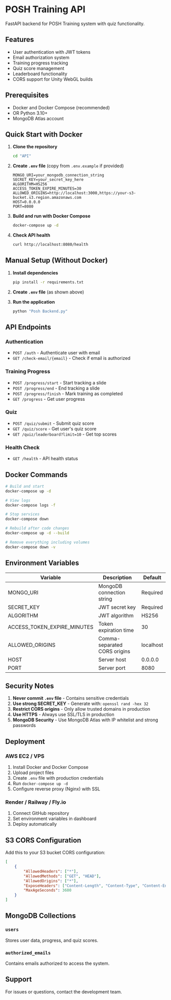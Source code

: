 # POSH Training API

FastAPI backend for POSH Training system with quiz functionality.

## Features

- User authentication with JWT tokens
- Email authorization system
- Training progress tracking
- Quiz score management
- Leaderboard functionality
- CORS support for Unity WebGL builds

## Prerequisites

- Docker and Docker Compose (recommended)
- OR Python 3.10+
- MongoDB Atlas account

## Quick Start with Docker

1. **Clone the repository**
   ```bash
   cd "API"
   ```

2. **Create `.env` file** (copy from `.env.example` if provided)
   ```env
   MONGO_URI=your_mongodb_connection_string
   SECRET_KEY=your_secret_key_here
   ALGORITHM=HS256
   ACCESS_TOKEN_EXPIRE_MINUTES=30
   ALLOWED_ORIGINS=http://localhost:3000,https://your-s3-bucket.s3.region.amazonaws.com
   HOST=0.0.0.0
   PORT=8080
   ```

3. **Build and run with Docker Compose**
   ```bash
   docker-compose up -d
   ```

4. **Check API health**
   ```bash
   curl http://localhost:8080/health
   ```

## Manual Setup (Without Docker)

1. **Install dependencies**
   ```bash
   pip install -r requirements.txt
   ```

2. **Create `.env` file** (as shown above)

3. **Run the application**
   ```bash
   python "Posh Backend.py"
   ```

## API Endpoints

### Authentication
- `POST /auth` - Authenticate user with email
- `GET /check-email/{email}` - Check if email is authorized

### Training Progress
- `POST /progress/start` - Start tracking a slide
- `POST /progress/end` - End tracking a slide
- `POST /progress/finish` - Mark training as completed
- `GET /progress` - Get user progress

### Quiz
- `POST /quiz/submit` - Submit quiz score
- `GET /quiz/score` - Get user's quiz score
- `GET /quiz/leaderboard?limit=10` - Get top scores

### Health Check
- `GET /health` - API health status

## Docker Commands

```bash
# Build and start
docker-compose up -d

# View logs
docker-compose logs -f

# Stop services
docker-compose down

# Rebuild after code changes
docker-compose up -d --build

# Remove everything including volumes
docker-compose down -v
```

## Environment Variables

| Variable | Description | Default |
|----------|-------------|---------|
| MONGO_URI | MongoDB connection string | Required |
| SECRET_KEY | JWT secret key | Required |
| ALGORITHM | JWT algorithm | HS256 |
| ACCESS_TOKEN_EXPIRE_MINUTES | Token expiration time | 30 |
| ALLOWED_ORIGINS | Comma-separated CORS origins | localhost |
| HOST | Server host | 0.0.0.0 |
| PORT | Server port | 8080 |

## Security Notes

1. **Never commit `.env` file** - Contains sensitive credentials
2. **Use strong SECRET_KEY** - Generate with: `openssl rand -hex 32`
3. **Restrict CORS origins** - Only allow trusted domains in production
4. **Use HTTPS** - Always use SSL/TLS in production
5. **MongoDB Security** - Use MongoDB Atlas with IP whitelist and strong passwords

## Deployment

### AWS EC2 / VPS
1. Install Docker and Docker Compose
2. Upload project files
3. Create `.env` file with production credentials
4. Run `docker-compose up -d`
5. Configure reverse proxy (Nginx) with SSL

### Render / Railway / Fly.io
1. Connect GitHub repository
2. Set environment variables in dashboard
3. Deploy automatically

## S3 CORS Configuration

Add this to your S3 bucket CORS configuration:

```json
[
    {
        "AllowedHeaders": ["*"],
        "AllowedMethods": ["GET", "HEAD"],
        "AllowedOrigins": ["*"],
        "ExposeHeaders": ["Content-Length", "Content-Type", "Content-Encoding"],
        "MaxAgeSeconds": 3600
    }
]
```

## MongoDB Collections

### `users`
Stores user data, progress, and quiz scores.

### `authorized_emails`
Contains emails authorized to access the system.

## Support

For issues or questions, contact the development team.
